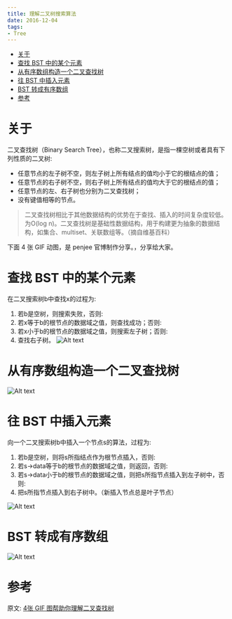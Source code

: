 ```yaml
---
title: 理解二叉树搜索算法
date: 2016-12-04
tags:
- Tree
---
```

<!-- TOC -->

- [关于](#关于)
- [查找 BST 中的某个元素](#查找-bst-中的某个元素)
- [从有序数组构造一个二叉查找树](#从有序数组构造一个二叉查找树)
- [往 BST 中插入元素](#往-bst-中插入元素)
- [BST 转成有序数组](#bst-转成有序数组)
- [参考](#参考)

<!-- /TOC -->
# 关于 

二叉查找树（Binary Search Tree），也称二叉搜索树，是指一棵空树或者具有下列性质的二叉树:

* 任意节点的左子树不空，则左子树上所有结点的值均小于它的根结点的值；
* 任意节点的右子树不空，则右子树上所有结点的值均大于它的根结点的值；
* 任意节点的左、右子树也分别为二叉查找树；
* 没有键值相等的节点。

> 二叉查找树相比于其他数据结构的优势在于查找、插入的时间复杂度较低。为O(log n)。二叉查找树是基础性数据结构，用于构建更为抽象的数据结构，如集合、multiset、关联数组等。（摘自维基百科）

下面 4 张 GIF 动图，是 penjee 官博制作分享。，分享给大家。

# 查找 BST 中的某个元素

在二叉搜索树b中查找x的过程为:

1. 若b是空树，则搜索失败，否则:
2. 若x等于b的根节点的数据域之值，则查找成功；否则:
3. 若x小于b的根节点的数据域之值，则搜索左子树；否则:
4. 查找右子树。
![Alt text](https://raw.githubusercontent.com/LuVx21/doc/master/source/_posts/10.Algorithm/img/1.gif)


# 从有序数组构造一个二叉查找树

![Alt text](https://raw.githubusercontent.com/LuVx21/doc/master/source/_posts/10.Algorithm/img/2.gif)


# 往 BST 中插入元素

向一个二叉搜索树b中插入一个节点s的算法，过程为:

1. 若b是空树，则将s所指结点作为根节点插入，否则:
2. 若s->data等于b的根节点的数据域之值，则返回，否则:
3. 若s->data小于b的根节点的数据域之值，则把s所指节点插入到左子树中，否则:
4. 把s所指节点插入到右子树中。（新插入节点总是叶子节点）

![Alt text](https://raw.githubusercontent.com/LuVx21/doc/master/source/_posts/10.Algorithm/img/3.gif)

# BST 转成有序数组

![Alt text](https://raw.githubusercontent.com/LuVx21/doc/master/source/_posts/10.Algorithm/img/4.gif)

# 参考

原文:
[4张 GIF 图帮助你理解二叉查找树](http://blog.jobbole.com/101366/)